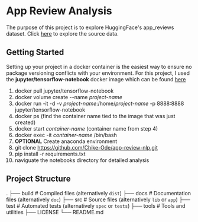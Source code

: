 # App Review Analysis

The purpose of this project is to explore HuggingFace's app_reviews dataset. Click [here](https://huggingface.co/datasets/app_reviews) to explore the source data. 

## Getting Started

Setting up your project in a docker container is the easiest way to ensure no package versioning conflicts with your environment. For this project, I used the **jupyter/tensorflow-notebook** docker image which can be found [here](https://hub.docker.com/r/jupyter/tensorflow-notebook)

1. docker pull jupyter/tensorflow-notebook
2. docker volume create --name *project-name*
3. docker run -it -d -v *project-name*:/home/*project-name* -p 8888:8888 jupyter/tensorflow-notebook
4. docker ps (find the container name tied to the image that was just created)
5. docker start *container-name* (container name from step 4)
6. docker exec -it *container-name* /bin/bash
7. **OPTIONAL** Create anaconda environment
8. git clone https://github.com/Chike-Ode/app-review-nlp.git
9. pip install -r requirements.txt
10. naviguate the notebooks directory for detailed analysis

## Project Structure

.
├── build                   # Compiled files (alternatively `dist`)
├── docs                    # Documentation files (alternatively `doc`)
├── src                     # Source files (alternatively `lib` or `app`)
├── test                    # Automated tests (alternatively `spec` or `tests`)
├── tools                   # Tools and utilities
├── LICENSE
└── README.md

